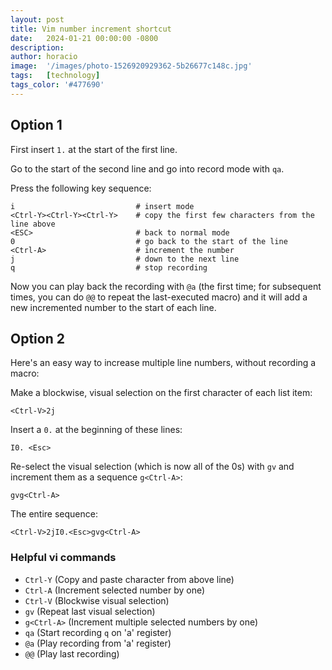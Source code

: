 ```yaml
---
layout: post
title: Vim number increment shortcut
date:   2024-01-21 00:00:00 -0800
description:
author: horacio 
image:  '/images/photo-1526920929362-5b26677c148c.jpg'
tags:   [technology]
tags_color: '#477690'
---
```


## Option 1

First insert `1.` at the start of the first line.

Go to the start of the second line and go into record mode with `qa`.

Press the following key sequence:

```
i                           # insert mode
<Ctrl-Y><Ctrl-Y><Ctrl-Y>    # copy the first few characters from the line above  
<ESC>                       # back to normal mode
0                           # go back to the start of the line
<Ctrl-A>                    # increment the number
j                           # down to the next line
q                           # stop recording
```

Now you can play back the recording with `@a` (the first time; for subsequent times, you can do `@@` to repeat the last-executed macro) and it will add a new incremented number to the start of each line.

## Option 2

Here's an easy way to increase multiple line numbers, without recording a macro:

Make a blockwise, visual selection on the first character of each list item:

```
<Ctrl-V>2j
```

Insert a `0.` at the beginning of these lines:

```
I0. <Esc>
```

Re-select the visual selection (which is now all of the 0s) with `gv` and increment them as a sequence `g<Ctrl-A>`:

```
gvg<Ctrl-A>
```

The entire sequence:

```
<Ctrl-V>2jI0.<Esc>gvg<Ctrl-A>
```

### Helpful vi commands

- `Ctrl-Y`  (Copy and paste character from above line)
- `Ctrl-A`    (Increment selected number by one)
- `Ctrl-V`    (Blockwise visual selection)
- `gv`        (Repeat last visual selection)
- `g<Ctrl-A>` (Increment multiple selected numbers by one)
- `qa`        (Start recording `q` on 'a' register)
- `@a`        (Play recording from 'a' register)
- `@@`        (Play last recording)

